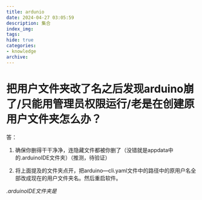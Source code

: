 ```yaml
---
title: ardunio
date: 2024-04-27 03:05:59
description: 集合
index_img:
tags:
hide: true
categories: 
- knowledge
archive:
---
```


# 把用户文件夹改了名之后发现arduino崩了/只能用管理员权限运行/老是在创建原用户文件夹怎么办？

答：

1. 确保你删得干干净净，连隐藏文件都被你删了（没错就是appdata中的.arduinoIDE文件夹）（推测，待验证）

2. 将上面提及的文件夹点开，把arduino—cli.yaml文件中的路径中的原用户名全部改成现在的用户文件夹名。然后重启软件。

*.arduinoIDE文件夹是*
